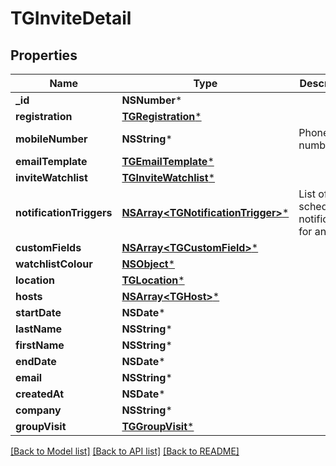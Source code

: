 # TGInviteDetail

## Properties
Name | Type | Description | Notes
------------ | ------------- | ------------- | -------------
**_id** | **NSNumber*** |  | 
**registration** | [**TGRegistration***](TGRegistration.md) |  | [optional] 
**mobileNumber** | **NSString*** | Phone number | [optional] 
**emailTemplate** | [**TGEmailTemplate***](TGEmailTemplate.md) |  | [optional] 
**inviteWatchlist** | [**TGInviteWatchlist***](TGInviteWatchlist.md) |  | [optional] 
**notificationTriggers** | [**NSArray&lt;TGNotificationTrigger&gt;***](TGNotificationTrigger.md) | List of scheduled notifications for an invite | [optional] 
**customFields** | [**NSArray&lt;TGCustomField&gt;***](TGCustomField.md) |  | [optional] 
**watchlistColour** | [**NSObject***](.md) |  | [optional] 
**location** | [**TGLocation***](TGLocation.md) |  | [optional] 
**hosts** | [**NSArray&lt;TGHost&gt;***](TGHost.md) |  | [optional] 
**startDate** | **NSDate*** |  | [optional] 
**lastName** | **NSString*** |  | 
**firstName** | **NSString*** |  | 
**endDate** | **NSDate*** |  | [optional] 
**email** | **NSString*** |  | 
**createdAt** | **NSDate*** |  | [optional] 
**company** | **NSString*** |  | [optional] 
**groupVisit** | [**TGGroupVisit***](TGGroupVisit.md) |  | [optional] 

[[Back to Model list]](../README.md#documentation-for-models) [[Back to API list]](../README.md#documentation-for-api-endpoints) [[Back to README]](../README.md)


